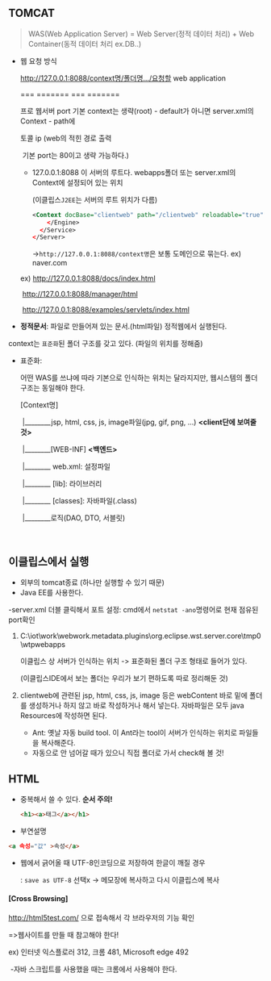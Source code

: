 ## TOMCAT

> WAS(Web Application Server) = Web Server(정적 데이터 처리) + Web Container(동적 데이터 처리 ex.DB..)

- 웹 요청 방식

  http://127.0.0.1:8088/context명/폴더명.../요청할 web application

  ===    =======   ===   =======

  프로	웹서버	 port		기본 context는 생략(root) - default가 아니면 server.xml의  Context - path에

  토콜		ip		(web의													적힌 경로 출력 

  ​							기본 port는 80이고 생략 가능하다.)

  - 127.0.0.1:8088 이 서버의 루트다. webapps폴더 또는 server.xml의 Context에 설정되어 있는 위치

    (이클립스`J2EE`는 서버의 루트 위치가 다름)

    ``` xml
    <Context docBase="clientweb" path="/clientweb" reloadable="true" source="org.eclipse.jst.jee.server:clientweb"/></Host>
        </Engine>
      </Service>
    </Server>
    ```

    ->`http://127.0.0.1:8088/context명`은 보통 도메인으로 묶는다. ex) naver.com

  ex) http://127.0.0.1:8088/docs/index.html

  ​	http://127.0.0.1:8088/manager/html

  ​	http://127.0.0.1:8088/examples/servlets/index.html

-  **정적문서**: 파일로 만들어져 있는 문서.(html파일) 정적웹에서 실행된다.

  context는 `표준화`된 폴더 구조를 갖고 있다. (파일의 위치를 정해줌)
  
  - 표준화:
  
    어떤 WAS를 쓰냐에 따라 기본으로 인식하는 위치는 달라지지만, 웹시스템의 폴더구조는 동일해야 한다.
  
    [Context명]
  
    ​		|________jsp, html, css, js, image파일(jpg, gif, png, ...) **<client단에 보여줄 것>**
  
    ​		|________[WEB-INF] **<백엔드>**
  
    ​						|________ web.xml: 설정파일
  
    ​						|________ [lib]: 라이브러리
  
    ​						|________ [classes]: 자바파일(.class)
  
    ​														|________로직(DAO, DTO, 서블릿)
  
    ​						

## 이클립스에서 실행

- 외부의 tomcat종료 (하나만 실행할 수 있기 때문)
- Java EE를 사용한다.

-server.xml 더블 클릭해서 포트 설정: cmd에서 `netstat -ano`명령어로 현재 점유된 port확인

1. C:\iot\work\webwork\.metadata\.plugins\org.eclipse.wst.server.core\tmp0\wtpwebapps

   이클립스 상 서버가 인식하는 위치 -> 표준화된 폴더 구조 형태로 들어가 있다.

   (이클립스IDE에서 보는 폴더는 우리가 보기 편하도록 따로 정리해둔 것)
   
2. clientweb에 관련된 jsp, html, css, js, image 등은 webContent 바로 밑에 폴더를 생성하거나 하지 않고 바로 작성하거나 해서 넣는다. 자바파일은 모두 java Resources에 작성하면 된다.

   - Ant: 옛날 자동 build tool. 이 Ant라는 tool이 서버가 인식하는 위치로 파일들을 복사해준다.
   - 자동으로 안 넘어갈 때가 있으니 직접 폴더로 가서 check해 볼 것!



## HTML

- 중복해서 쓸 수 있다.  **순서 주의!**

  ``` html
  <h1><a>태그</a></h1>
  ```

- 부연설명

``` html
<a 속성="값" >속성</a>
```

- 웹에서 긁어올 때  UTF-8인코딩으로 저장하여 한글이 깨질 경우

  : `save as UTF-8` 선택x -> 메모장에 복사하고 다시 이클립스에 복사

#### [Cross Browsing]

http://html5test.com/ 으로 접속해서 각 브라우저의 기능 확인

=>웹사이트를 만들 때 참고해야 한다!

ex) 인터넷 익스플로러 312, 크롬 481, Microsoft edge 492

​	-자바 스크립트를 사용했을 때는 크롬에서 사용해야 한다.